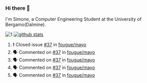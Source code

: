 ### Hi there 👋

I'm Simone, a Computer Engineering Student at the University of Bergamo(Dalmine).

![1](https://github-readme-stats.vercel.app/api/top-langs/?username=SudatiSimone&theme=white-blue) [![github stats](https://github-readme-stats.vercel.app/api?username=SudatiSimone&theme=white-blue)](https://github.com/anuraghazra/github-readme-stats)

<!--START_SECTION:activity-->
1. ❗️ Closed issue [#37](https://github.com/fougue/mayo/issues/37) in [fougue/mayo](https://github.com/fougue/mayo)
2. 🗣 Commented on [#37](https://github.com/fougue/mayo/issues/37) in [fougue/mayo](https://github.com/fougue/mayo)
3. 🗣 Commented on [#37](https://github.com/fougue/mayo/issues/37) in [fougue/mayo](https://github.com/fougue/mayo)
4. 🗣 Commented on [#37](https://github.com/fougue/mayo/issues/37) in [fougue/mayo](https://github.com/fougue/mayo)
5. 🗣 Commented on [#37](https://github.com/fougue/mayo/issues/37) in [fougue/mayo](https://github.com/fougue/mayo)
<!--END_SECTION:activity-->

